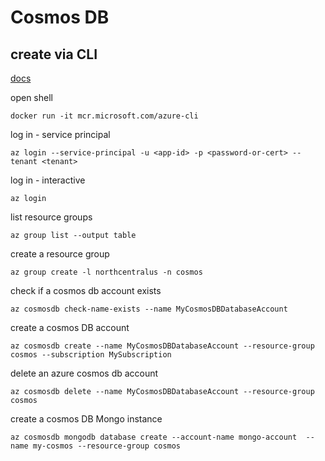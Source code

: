 
# Cosmos DB

## create via CLI

[docs](https://docs.microsoft.com/en-us/cli/azure/cosmosdb?view=azure-cli-latest)

open shell

`docker run -it mcr.microsoft.com/azure-cli`

log in - service principal

`az login --service-principal -u <app-id> -p <password-or-cert> --tenant <tenant>`
  
log in - interactive

`az login`

list resource groups

`az group list --output table`

create a resource group

`az group create -l northcentralus -n cosmos`

check if a cosmos db account exists

`az cosmosdb check-name-exists --name MyCosmosDBDatabaseAccount`


create a cosmos DB account

`az cosmosdb create --name MyCosmosDBDatabaseAccount --resource-group cosmos --subscription MySubscription`

delete an azure cosmos db account

`az cosmosdb delete --name MyCosmosDBDatabaseAccount --resource-group cosmos`

create a cosmos DB Mongo instance

`az cosmosdb mongodb database create --account-name mongo-account  --name my-cosmos --resource-group cosmos`
